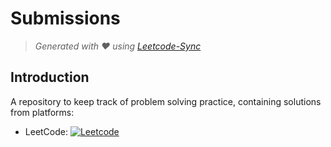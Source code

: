# Submissions
> *Generated with ❤ using [Leetcode-Sync](https://github.com/joshcai/leetcode-sync)*
## Introduction

A repository to keep track of problem solving practice, containing solutions from platforms:

* LeetCode: [![Leetcode](https://img.shields.io/badge/Leetcode-2063-orange)](https://leetcode.com/Siddhant_Khare/)

